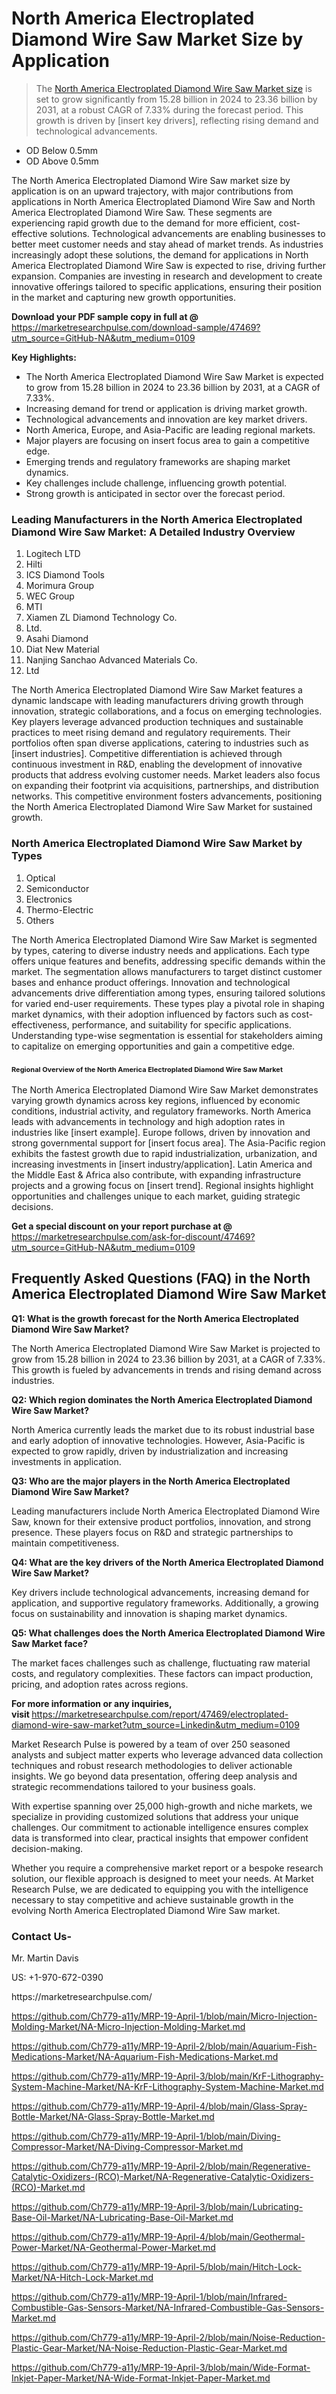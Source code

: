 <h1>North America Electroplated Diamond Wire Saw Market&nbsp;Size by Application</h1><blockquote><p>The <a href="https://marketresearchpulse.com/download-sample/47469?utm_source=GitHub-NA&amp;utm_medium=0109">North America Electroplated Diamond Wire Saw Market size</a> is set to grow significantly from 15.28 billion in 2024 to 23.36 billion by 2031, at a robust CAGR of 7.33% during the forecast period. This growth is driven by [insert key drivers], reflecting rising demand and technological advancements.</p></blockquote><ul><li>OD Below 0.5mm<li> OD Above 0.5mm</li></ul><p>The North America Electroplated Diamond Wire Saw market size by application is on an upward trajectory, with major contributions from applications in North America Electroplated Diamond Wire Saw and North America Electroplated Diamond Wire Saw. These segments are experiencing rapid growth due to the demand for more efficient, cost-effective solutions. Technological advancements are enabling businesses to better meet customer needs and stay ahead of market trends. As industries increasingly adopt these solutions, the demand for applications in North America Electroplated Diamond Wire Saw is expected to rise, driving further expansion. Companies are investing in research and development to create innovative offerings tailored to specific applications, ensuring their position in the market and capturing new growth opportunities.</p><p><strong>Download your PDF sample copy in full at @ </strong><a href="https://marketresearchpulse.com/download-sample/47469?utm_source=GitHub-NA&amp;utm_medium=0109">https://marketresearchpulse.com/download-sample/47469?utm_source=GitHub-NA&amp;utm_medium=0109</a></p><p><strong>Key Highlights: </strong></p><ul><li>The North America Electroplated Diamond Wire Saw Market is expected to grow from 15.28 billion in 2024 to 23.36 billion by 2031, at a CAGR of 7.33%.</li><li>Increasing demand for trend or application is driving market growth.</li><li>Technological advancements and innovation are key market drivers.</li><li>North America, Europe, and Asia-Pacific are leading regional markets.</li><li>Major players are focusing on insert focus area to gain a competitive edge.</li><li>Emerging trends and regulatory frameworks are shaping market dynamics.</li><li>Key challenges include challenge, influencing growth potential.</li><li>Strong growth is anticipated in sector over the forecast period.</li></ul><h3>Leading Manufacturers in the North America Electroplated Diamond Wire Saw Market: A Detailed Industry Overview</h3><ol><li>Logitech LTD</li><li>Hilti</li><li>ICS Diamond Tools</li><li>Morimura Group</li><li>WEC Group</li><li>MTI</li><li>Xiamen ZL Diamond Technology Co.</li><li>Ltd.</li><li>Asahi Diamond</li><li>Diat New Material</li><li>Nanjing Sanchao Advanced Materials Co.</li><li>Ltd</li></ol><div class="flex max-w-full flex-col flex-grow"><div class="min-h-8 text-message flex w-full flex-col items-end gap-2 whitespace-normal break-words [.text-message+&amp;]:mt-5" dir="auto" data-message-author-role="assistant" data-message-id="fd8432e4-4910-450d-b182-61b7bfb0a01f" data-message-model-slug="gpt-4o"><div class="flex w-full flex-col gap-1 empty:hidden first:pt-[3px]"><div class="markdown prose w-full break-words dark:prose-invert light"><p>The North America Electroplated Diamond Wire Saw Market features a dynamic landscape with leading manufacturers driving growth through innovation, strategic collaborations, and a focus on emerging technologies. Key players leverage advanced production techniques and sustainable practices to meet rising demand and regulatory requirements. Their portfolios often span diverse applications, catering to industries such as [insert industries]. Competitive differentiation is achieved through continuous investment in R&amp;D, enabling the development of innovative products that address evolving customer needs. Market leaders also focus on expanding their footprint via acquisitions, partnerships, and distribution networks. This competitive environment fosters advancements, positioning the North America Electroplated Diamond Wire Saw Market for sustained growth.</p></div></div></div></div><h3>North America Electroplated Diamond Wire Saw Market by Types</h3><ol><li>Optical<li> Semiconductor<li> Electronics<li> Thermo-Electric<li> Others</li></ol><div class="flex max-w-full flex-col flex-grow"><div class="min-h-8 text-message flex w-full flex-col items-end gap-2 whitespace-normal break-words [.text-message+&amp;]:mt-5" dir="auto" data-message-author-role="assistant" data-message-id="084470be-0bb7-4664-bddf-5156b4f41249" data-message-model-slug="gpt-4o-mini"><div class="flex w-full flex-col gap-1 empty:hidden first:pt-[3px]"><div class="markdown prose w-full break-words dark:prose-invert light"><p>The North America Electroplated Diamond Wire Saw Market is segmented by types, catering to diverse industry needs and applications. Each type offers unique features and benefits, addressing specific demands within the market. The segmentation allows manufacturers to target distinct customer bases and enhance product offerings. Innovation and technological advancements drive differentiation among types, ensuring tailored solutions for varied end-user requirements. These types play a pivotal role in shaping market dynamics, with their adoption influenced by factors such as cost-effectiveness, performance, and suitability for specific applications. Understanding type-wise segmentation is essential for stakeholders aiming to capitalize on emerging opportunities and gain a competitive edge.</p></div></div></div></div><h3><span style="font-size: 11px;">Regional Overview of the North America Electroplated Diamond Wire Saw Market</span></h3><div class="flex max-w-full flex-col flex-grow"><div class="min-h-8 text-message flex w-full flex-col items-end gap-2 whitespace-normal break-words [.text-message+&amp;]:mt-5" dir="auto" data-message-author-role="assistant" data-message-id="e9038762-ce64-4e30-91c9-9bd413514231" data-message-model-slug="gpt-4o-mini"><div class="flex w-full flex-col gap-1 empty:hidden first:pt-[3px]"><div class="markdown prose w-full break-words dark:prose-invert light"><p>The North America Electroplated Diamond Wire Saw Market demonstrates varying growth dynamics across key regions, influenced by economic conditions, industrial activity, and regulatory frameworks. North America leads with advancements in technology and high adoption rates in industries like [insert example]. Europe follows, driven by innovation and strong governmental support for [insert focus area]. The Asia-Pacific region exhibits the fastest growth due to rapid industrialization, urbanization, and increasing investments in [insert industry/application]. Latin America and the Middle East &amp; Africa also contribute, with expanding infrastructure projects and a growing focus on [insert trend]. Regional insights highlight opportunities and challenges unique to each market, guiding strategic decisions.</p></div></div></div></div><p><strong>Get a special discount on your report purchase at @ </strong><a href="https://marketresearchpulse.com/ask-for-discount/47469?utm_source=GitHub-NA&amp;utm_medium=0109">https://marketresearchpulse.com/ask-for-discount/47469?utm_source=GitHub-NA&amp;utm_medium=0109</a></p><h2>Frequently Asked Questions (FAQ) in the North America Electroplated Diamond Wire Saw Market</h2><p><strong>Q1: What is the growth forecast for the North America Electroplated Diamond Wire Saw Market?</strong></p><p>The North America Electroplated Diamond Wire Saw Market is projected to grow from 15.28 billion in 2024 to 23.36 billion by 2031, at a CAGR of 7.33%. This growth is fueled by advancements in trends and rising demand across industries.</p><p><strong>Q2: Which region dominates the North America Electroplated Diamond Wire Saw Market?</strong></p><p>North America currently leads the market due to its robust industrial base and early adoption of innovative technologies. However, Asia-Pacific is expected to grow rapidly, driven by industrialization and increasing investments in application.</p><p><strong>Q3: Who are the major players in the North America Electroplated Diamond Wire Saw Market?</strong></p><p>Leading manufacturers include North America Electroplated Diamond Wire Saw, known for their extensive product portfolios, innovation, and strong presence. These players focus on R&amp;D and strategic partnerships to maintain competitiveness.</p><p><strong>Q4: What are the key drivers of the North America Electroplated Diamond Wire Saw Market?</strong></p><p>Key drivers include technological advancements, increasing demand for application, and supportive regulatory frameworks. Additionally, a growing focus on sustainability and innovation is shaping market dynamics.</p><p><strong>Q5: What challenges does the North America Electroplated Diamond Wire Saw Market face?</strong></p><p>The market faces challenges such as challenge, fluctuating raw material costs, and regulatory complexities. These factors can impact production, pricing, and adoption rates across regions.</p><p><strong>For more information or any inquiries, visit&nbsp;</strong><a href="https://marketresearchpulse.com/report/47469/electroplated-diamond-wire-saw-market?utm_source=Linkedin&utm_medium=0109">https://marketresearchpulse.com/report/47469/electroplated-diamond-wire-saw-market?utm_source=Linkedin&utm_medium=0109</a></p><p>Market Research Pulse is powered by a team of over 250 seasoned analysts and subject matter experts who leverage advanced data collection techniques and robust research methodologies to deliver actionable insights. We go beyond data presentation, offering deep analysis and strategic recommendations tailored to your business goals.</p><p>With expertise spanning over 25,000 high-growth and niche markets, we specialize in providing customized solutions that address your unique challenges. Our commitment to actionable intelligence ensures complex data is transformed into clear, practical insights that empower confident decision-making.</p><p>Whether you require a comprehensive market report or a bespoke research solution, our flexible approach is designed to meet your needs. At Market Research Pulse, we are dedicated to equipping you with the intelligence necessary to stay competitive and achieve sustainable growth in the evolving North America Electroplated Diamond Wire Saw market.</p><h3><strong>Contact Us-</strong></h3><p>Mr. Martin Davis</p><p>US: +1-970-672-0390</p><p>https://marketresearchpulse.com/</p><p><a href="https://github.com/Ch779-a11y/MRP-19-April-1/blob/main/Micro-Injection-Molding-Market/NA-Micro-Injection-Molding-Market.md">https://github.com/Ch779-a11y/MRP-19-April-1/blob/main/Micro-Injection-Molding-Market/NA-Micro-Injection-Molding-Market.md</a></p><p><a href="https://github.com/Ch779-a11y/MRP-19-April-2/blob/main/Aquarium-Fish-Medications-Market/NA-Aquarium-Fish-Medications-Market.md">https://github.com/Ch779-a11y/MRP-19-April-2/blob/main/Aquarium-Fish-Medications-Market/NA-Aquarium-Fish-Medications-Market.md</a></p><p><a href="https://github.com/Ch779-a11y/MRP-19-April-3/blob/main/KrF-Lithography-System-Machine-Market/NA-KrF-Lithography-System-Machine-Market.md">https://github.com/Ch779-a11y/MRP-19-April-3/blob/main/KrF-Lithography-System-Machine-Market/NA-KrF-Lithography-System-Machine-Market.md</a></p><p><a href="https://github.com/Ch779-a11y/MRP-19-April-4/blob/main/Glass-Spray-Bottle-Market/NA-Glass-Spray-Bottle-Market.md">https://github.com/Ch779-a11y/MRP-19-April-4/blob/main/Glass-Spray-Bottle-Market/NA-Glass-Spray-Bottle-Market.md</a></p><p><a href="https://github.com/Ch779-a11y/MRP-19-April-1/blob/main/Diving-Compressor-Market/NA-Diving-Compressor-Market.md">https://github.com/Ch779-a11y/MRP-19-April-1/blob/main/Diving-Compressor-Market/NA-Diving-Compressor-Market.md</a></p><p><a href="https://github.com/Ch779-a11y/MRP-19-April-2/blob/main/Regenerative-Catalytic-Oxidizers-(RCO)-Market/NA-Regenerative-Catalytic-Oxidizers-(RCO)-Market.md">https://github.com/Ch779-a11y/MRP-19-April-2/blob/main/Regenerative-Catalytic-Oxidizers-(RCO)-Market/NA-Regenerative-Catalytic-Oxidizers-(RCO)-Market.md</a></p><p><a href="https://github.com/Ch779-a11y/MRP-19-April-3/blob/main/Lubricating-Base-Oil-Market/NA-Lubricating-Base-Oil-Market.md">https://github.com/Ch779-a11y/MRP-19-April-3/blob/main/Lubricating-Base-Oil-Market/NA-Lubricating-Base-Oil-Market.md</a></p><p><a href="https://github.com/Ch779-a11y/MRP-19-April-4/blob/main/Geothermal-Power-Market/NA-Geothermal-Power-Market.md">https://github.com/Ch779-a11y/MRP-19-April-4/blob/main/Geothermal-Power-Market/NA-Geothermal-Power-Market.md</a></p><p><a href="https://github.com/Ch779-a11y/MRP-19-April-5/blob/main/Hitch-Lock-Market/NA-Hitch-Lock-Market.md">https://github.com/Ch779-a11y/MRP-19-April-5/blob/main/Hitch-Lock-Market/NA-Hitch-Lock-Market.md</a></p><p><a href="https://github.com/Ch779-a11y/MRP-19-April-1/blob/main/Infrared-Combustible-Gas-Sensors-Market/NA-Infrared-Combustible-Gas-Sensors-Market.md">https://github.com/Ch779-a11y/MRP-19-April-1/blob/main/Infrared-Combustible-Gas-Sensors-Market/NA-Infrared-Combustible-Gas-Sensors-Market.md</a></p><p><a href="https://github.com/Ch779-a11y/MRP-19-April-2/blob/main/Noise-Reduction-Plastic-Gear-Market/NA-Noise-Reduction-Plastic-Gear-Market.md">https://github.com/Ch779-a11y/MRP-19-April-2/blob/main/Noise-Reduction-Plastic-Gear-Market/NA-Noise-Reduction-Plastic-Gear-Market.md</a></p><p><a href="https://github.com/Ch779-a11y/MRP-19-April-3/blob/main/Wide-Format-Inkjet-Paper-Market/NA-Wide-Format-Inkjet-Paper-Market.md">https://github.com/Ch779-a11y/MRP-19-April-3/blob/main/Wide-Format-Inkjet-Paper-Market/NA-Wide-Format-Inkjet-Paper-Market.md</a></p>
